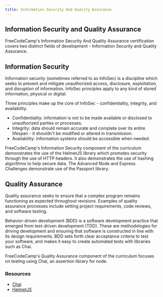 ```yaml
---
title: Information Security And Quality Assurance
---
```

## Information Security and Quality Assurance

FreeCodeCamp's Information Security And Quality Assurance certification covers two distinct fields of development - Information Security and Quality Assurance.

## Information Security

Information security (sometimes referred to as InfoSec) is a discipline which seeks to prevent and mitigate unauthorized access, disclosure, exploitation, and disruption of information. InfoSec principles apply to any kind of stored information, physical or digital.

Three principles make up the core of InfoSec - confidentiality, integrity, and availability. 

- Confidentiality: information is not to be made available or disclosed to unauthorized parties or processes.
- Integrity: data should remain accurate and complete over its entire lifespan - it shouldn't be modified or altered in transmission.
- Availability: information systems should be accessible when needed.

FreeCodeCamp's Information Security component of the curriculum demonstrates the use of the HelmetJS library which promotes security through the use of HTTP headers. It also demonstrates the use of hashing algorithms to help secure data. The Advanced Node and Express Challenges demonstrate use of the Passport library.

## Quality Assurance

Quality assurance seeks to ensure that a complex program remains functioning as expected throughout revisions. Examples of quality assurance processes include setting project requirements, code reviews, and software testing.

Behavior-driven development (BDD) is a software development practice that emerged from test-driven development (TDD). These are methodologies for driving development and ensuring that software is constructed in line with its design requirements.
BDD sets forth clear acceptance criteria to test your software, and makes it easy to create automated tests with libraries such as Chai.

FreeCodeCamp's Quality Assurance component of the curriculum focuses on testing using Chai, an assertion library for node.

### Resources
- [Chai](https://www.chaijs.com/)
- [HelmetJS](https://helmetjs.github.io/)
